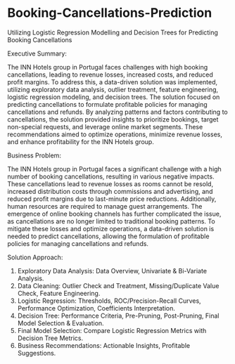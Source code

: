 # Booking-Cancellations-Prediction
Utilizing Logistic Regression Modelling and Decision Trees for Predicting Booking Cancellations


Executive Summary:

The INN Hotels group in Portugal faces challenges with high booking cancellations, leading to revenue losses, increased costs, and reduced profit margins. 
To address this, a data-driven solution was implemented, utilizing exploratory data analysis, outlier treatment, feature engineering, logistic regression modeling, and decision trees. 
The solution focused on predicting cancellations to formulate profitable policies for managing cancellations and refunds. By analyzing patterns and factors contributing to cancellations, the solution provided insights to prioritize bookings, target non-special requests, and leverage online market segments. 
These recommendations aimed to optimize operations, minimize revenue losses, and enhance profitability for the INN Hotels group.

Business Problem:

The INN Hotels group in Portugal faces a significant challenge with a high number of booking cancellations, resulting in various negative impacts. 
These cancellations lead to revenue losses as rooms cannot be resold, increased distribution costs through commissions and advertising, and reduced profit margins due to last-minute price reductions.
 Additionally, human resources are required to manage guest arrangements. The emergence of online booking channels has further complicated the issue, as cancellations are no longer limited to traditional booking patterns. 
To mitigate these losses and optimize operations, a data-driven solution is needed to predict cancellations, allowing the formulation of profitable policies for managing cancellations and refunds.

Solution Approach:

1. Exploratory Data Analysis: Data Overview, Univariate & Bi-Variate Analysis.
2. Data Cleaning: Outlier Check and Treatment, Missing/Duplicate Value Check, Feature Engineering.
3. Logistic Regression: Thresholds, ROC/Precision-Recall Curves, Performance Optimization, Coefficients  Interpretation.
4. Decision Tree: Performance Criteria, Pre-Pruning, Post-Pruning, Final Model Selection & Evaluation.
5. Final Model Selection: Compare Logistic Regression Metrics with Decision Tree Metrics.
6. Business Recommendations: Actionable Insights, Profitable Suggestions.




